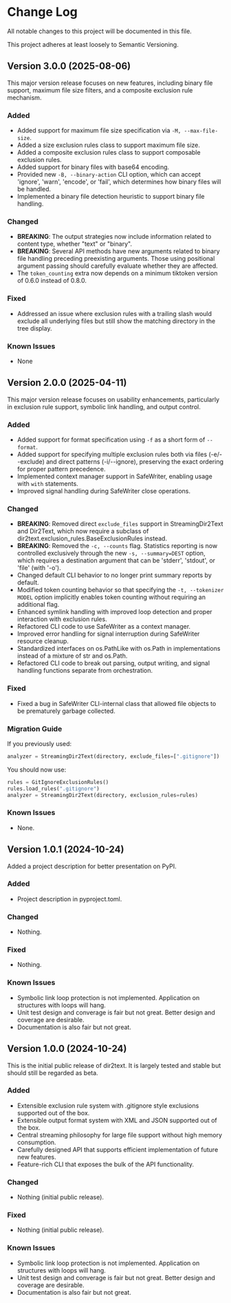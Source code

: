 # Change Log

All notable changes to this project will be documented in this file.

This project adheres at least loosely to Semantic Versioning.

## Version 3.0.0 (2025-08-06)
This major version release focuses on new features, including binary file support, maximum file size filters, and a composite exclusion rule mechanism.

### Added
- Added support for maximum file size specification via `-M, --max-file-size`.
- Added a size exclusion rules class to support maximum file size.
- Added a composite exclusion rules class to support composable exclusion rules.
- Added support for binary files with base64 encoding.
- Provided new `-B, --binary-action` CLI option, which can accept 'ignore', 'warn', 'encode', or 'fail', which determines how binary files will be handled.
- Implemented a binary file detection heuristic to support binary file handling.

### Changed
- **BREAKING**: The output strategies now include information related to content type, whether "text" or "binary".
- **BREAKING**: Several API methods have new arguments related to binary file handling preceding preexisting arguments. Those using positional argument passing should carefully evaluate whether they are affected.
- The `token_counting` extra now depends on a minimum tiktoken version of 0.6.0 instead of 0.8.0.

### Fixed
- Addressed an issue where exclusion rules with a trailing slash would exclude all underlying files but still show the matching directory in the tree display.

### Known Issues
- None

## Version 2.0.0 (2025-04-11)
This major version release focuses on usability enhancements, particularly in exclusion rule support, symbolic link handling, and output control.

### Added
- Added support for format specification using `-f` as a short form of `--format`.
- Added support for specifying multiple exclusion rules both via files (-e/--exclude) and direct patterns (-i/--ignore), preserving the exact ordering for proper pattern precedence.
- Implemented context manager support in SafeWriter, enabling usage with `with` statements.
- Improved signal handling during SafeWriter close operations.

### Changed
- **BREAKING**: Removed direct `exclude_files` support in StreamingDir2Text and Dir2Text, which now require a subclass of dir2text.exclusion_rules.BaseExclusionRules instead.
- **BREAKING**: Removed the `-c, --counts` flag. Statistics reporting is now controlled exclusively through the new `-s, --summary=DEST` option, which requires a destination argument that can be 'stderr', 'stdout', or 'file' (with '-o').
- Changed default CLI behavior to no longer print summary reports by default.
- Modified token counting behavior so that specifying the `-t, --tokenizer MODEL` option implicitly enables token counting without requiring an additional flag.
- Enhanced symlink handling with improved loop detection and proper interaction with exclusion rules.
- Refactored CLI code to use SafeWriter as a context manager.
- Improved error handling for signal interruption during SafeWriter resource cleanup.
- Standardized interfaces on os.PathLike with os.Path in implementations instead of a mixture of str and os.Path.
- Refactored CLI code to break out parsing, output writing, and signal handling functions separate from orchestration.

### Fixed
- Fixed a bug in SafeWriter CLI-internal class that allowed file objects to be prematurely garbage collected.

### Migration Guide
If you previously used:
```python
analyzer = StreamingDir2Text(directory, exclude_files=[".gitignore"])
```

You should now use:
```python
rules = GitIgnoreExclusionRules()
rules.load_rules(".gitignore")
analyzer = StreamingDir2Text(directory, exclusion_rules=rules)
```

### Known Issues
- None.

## Version 1.0.1 (2024-10-24)
Added a project description for better presentation on PyPI.

### Added
- Project description in pyproject.toml.

### Changed
- Nothing.

### Fixed
- Nothing.

### Known Issues
- Symbolic link loop protection is not implemented. Application on structures with loops will hang.
- Unit test design and converage is fair but not great. Better design and coverage are desirable.
- Documentation is also fair but not great.

## Version 1.0.0 (2024-10-24)
This is the initial public release of dir2text. It is largely tested and stable but should still be regarded as beta.

### Added
- Extensible exclusion rule system with .gitignore style exclusions supported out of the box.
- Extensible output format system with XML and JSON supported out of the box.
- Central streaming philosophy for large file support without high memory consumption.
- Carefully designed API that supports efficient implementation of future new features.
- Feature-rich CLI that exposes the bulk of the API functionality.

### Changed
- Nothing (initial public release).

### Fixed
- Nothing (initial public release).

### Known Issues
- Symbolic link loop protection is not implemented. Application on structures with loops will hang.
- Unit test design and converage is fair but not great. Better design and coverage are desirable.
- Documentation is also fair but not great.

